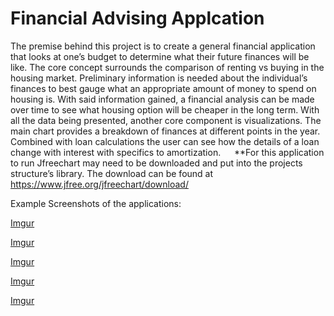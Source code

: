 # Financial Advising Applcation
 
The premise behind this project is to create a general financial application that looks at one’s budget to determine what their future finances will be like. The core concept surrounds the comparison of renting vs buying in the housing market. Preliminary information is needed about the individual’s finances to best gauge what an appropriate amount of money to spend on housing is. With said information gained, a financial analysis can be made over time to see what housing option will be cheaper in the long term. With all the data being presented, another core component is visualizations. The main chart provides a breakdown of finances at different points in the year. Combined with loan calculations the user can see how the details of a loan change with interest with specifics to amortization. 
 
**For this application to run Jfreechart may need to be downloaded and put into the projects structure’s library. The download can be found at https://www.jfree.org/jfreechart/download/

Example Screenshots of the applications:

[Imgur](https://imgur.com/dpf4EHL)

[Imgur](https://imgur.com/Q8NeHYq)

[Imgur](https://imgur.com/P3fcTID)

[Imgur](https://imgur.com/XkwRqGf)

[Imgur](https://imgur.com/9EPi3L6)

